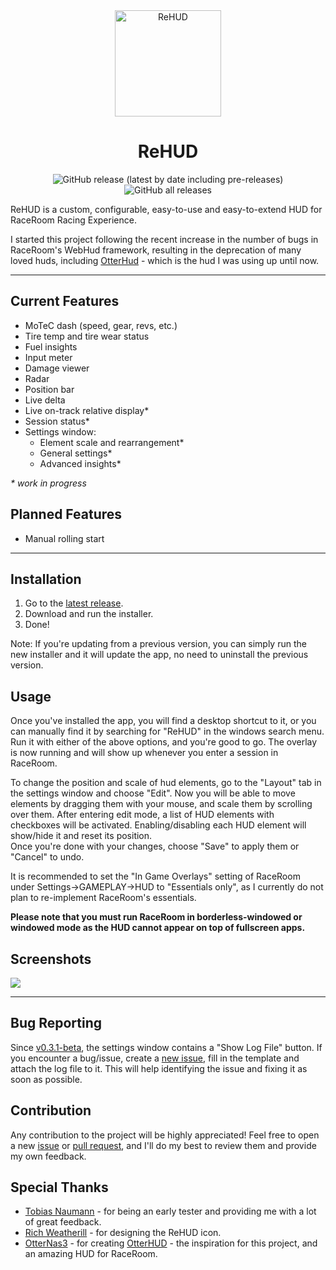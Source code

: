 <div align="center">

<img src="https://raw.githubusercontent.com/Yuvix25/ReHUD/main/wwwroot/ReHUD.png" alt="ReHUD" height="170">
<h1 style="font-weight: bold">ReHUD</h1>

![GitHub release (latest by date including pre-releases)](https://img.shields.io/github/v/release/Yuvix25/ReHUD?include_prereleases&label=Release)
![GitHub all releases](https://img.shields.io/github/downloads/Yuvix25/ReHUD/total?color=#1ced1c&label=Downloads)

</div>


ReHUD is a custom, configurable, easy-to-use and easy-to-extend HUD for RaceRoom Racing Experience.

I started this project following the recent increase in the number of bugs in RaceRoom's WebHud framework, resulting in the deprecation of many loved huds, including [OtterHud](https://forum.kw-studios.com/index.php?threads/otterhud-a-custom-webhud-with-additional-features.13152/) - which is the hud I was using up until now.

---

## Current Features
 - MoTeC dash (speed, gear, revs, etc.)
 - Tire temp and tire wear status
 - Fuel insights
 - Input meter
 - Damage viewer
 - Radar
 - Position bar
 - Live delta
 - Live on-track relative display*
 - Session status*
 - Settings window:
    - Element scale and rearrangement*
    - General settings*
    - Advanced insights*

_\* work in progress_

## Planned Features
 - Manual rolling start

---

## Installation
1. Go to the [latest release](https://github.com/Yuvix25/ReHUD/releases/latest).
2. Download and run the installer.
3. Done!

Note: If you're updating from a previous version, you can simply run the new installer and it will update the app, no need to uninstall the previous version.

## Usage
Once you've installed the app, you will find a desktop shortcut to it, or you can manually find it by searching for "ReHUD" in the windows search menu. Run it with either of the above options, and you're good to go. The overlay is now running and will show up whenever you enter a session in RaceRoom.  

To change the position and scale of hud elements, go to the "Layout" tab in the settings window and choose "Edit". Now you will be able to move elements by dragging them with your mouse, and scale them by scrolling over them. After entering edit mode, a list of HUD elements with checkboxes will be activated. Enabling/disabling each HUD element will show/hide it and reset its position.  
Once you're done with your changes, choose "Save" to apply them or "Cancel" to undo.

It is recommended to set the "In Game Overlays" setting of RaceRoom under Settings->GAMEPLAY->HUD to "Essentials only", as I currently do not plan to re-implement RaceRoom's essentials.

**Please note that you must run RaceRoom in borderless-windowed or windowed mode as the HUD cannot appear on top of fullscreen apps.**

## Screenshots
<img src="https://user-images.githubusercontent.com/58216719/232799762-dbd964cc-e461-4545-9b21-749b71d136d4.png" style="max-height: 500px">

---

## Bug Reporting
Since [v0.3.1-beta](https://github.com/Yuvix25/ReHUD/releases/tag/v0.3.1-beta), the settings window contains a "Show Log File" button. If you encounter a bug/issue, create a [new issue](https://github.com/Yuvix25/ReHUD/issues/new?assignees=Yuvix25&labels=bug&projects=&template=bug_report.md&title=), fill in the template and attach the log file to it. This will help identifying the issue and fixing it as soon as possible.

## Contribution
Any contribution to the project will be highly appreciated! Feel free to open a new [issue](https://github.com/Yuvix25/ReHUD/issues/new/choose) or [pull request](https://github.com/Yuvix25/ReHUD/compare), and I'll do my best to review them and provide my own feedback.

## Special Thanks
 - [Tobias Naumann](https://twitch.tv/DasBreitschwert) - for being an early tester and providing me with a lot of great feedback.
 - [Rich Weatherill](https://www.youtube.com/@trippsix_motorsport) - for designing the ReHUD icon.
 - [OtterNas3](https://www.twitch.tv/otternas3n) - for creating [OtterHUD](https://forum.kw-studios.com/index.php?threads/otterhud-a-custom-webhud-with-additional-features.13152/) - the inspiration for this project, and an amazing HUD for RaceRoom.
